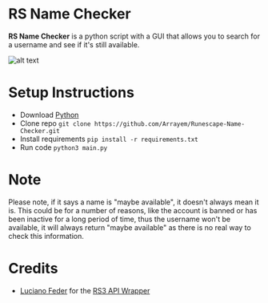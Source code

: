 # RS Name Checker
<strong>RS Name Checker</strong> is a python script with a GUI that allows you to search for a username and see if it's still available.
<br />

![alt text](https://github.com/Arrayem/Runescape-Name-Checker/blob/main/images/UI.png?raw=true)

# Setup Instructions
+ Download [Python](https://www.python.org/)
+ Clone repo `git clone https://github.com/Arrayem/Runescape-Name-Checker.git`
+ Install requirements `pip install -r requirements.txt`
+ Run code `python3 main.py`

# Note
Please note, if it says a name is "maybe available", it doesn't always mean it is. This could be for a number of reasons, like the account is banned or has been inactive for a long period of time, thus the username won't be available, it will always return "maybe available" as there is no real way to check this information.

# Credits
+ [Luciano Feder](https://github.com/lucianofeder) for the [RS3 API Wrapper](https://github.com/lucianofeder/runescape3-api-wrapper)

